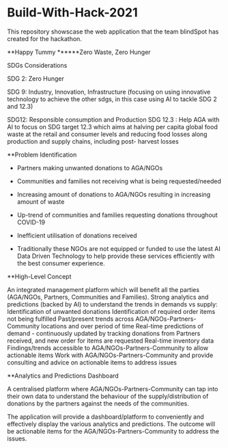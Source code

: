 # Build-With-Hack-2021

This repository showscase the web application that the team blindSpot has created for the hackathon. 

**Happy Tummy
******Zero Waste, Zero Hunger

SDGs Considerations

SDG 2: Zero Hunger 

SDG 9: Industry, Innovation, Infrastructure (focusing on using innovative technology to achieve the other sdgs, in this case using AI to tackle SDG 2 and 12.3) 

SDG12: Responsible consumption and Production 
SDG 12.3 : Help AGA with AI to focus on SDG target 12.3 which aims at halving per capita global food waste at the retail and consumer levels and reducing food losses along production and supply chains, including post- harvest losses

**Problem Identification

- Partners making unwanted donations to AGA/NGOs

- Communities and families not receiving what is being requested/needed

- Increasing amount of donations to AGA/NGOs resulting in increasing amount of waste

- Up-trend of communities and families requesting donations throughout COVID-19

- Inefficient utilisation of donations received

- Traditionally these NGOs are not equipped or funded to use the latest AI Data Driven Technology to help provide these services efficiently with the best consumer experience. 

**High-Level Concept

An integrated management platform which will benefit all the parties (AGA/NGOs, Partners, Communities and Families).
Strong analytics and predictions (backed by AI) to understand the trends in demands vs supply:
Identification of unwanted donations
Identification of required order items not being fulfilled
Past/present trends across AGA/NGOs-Partners-Community locations and over period of time 
Real-time predictions of demand - continuously updated by tracking donations from Partners received, and new order for items are requested
Real-time inventory data 
Findings/trends accessible to AGA/NGOs-Partners-Community to allow actionable items 
Work with AGA/NGOs-Partners-Community and provide consulting and advice on actionable items to address issues

**Analytics and Predictions Dashboard

A centralised platform where AGA/NGOs-Partners-Community can tap into their own data to understand the behaviour of the supply/distribution of donations by the partners against the needs of the communities.

The application will provide a dashboard/platform to conveniently and effectively display the various analytics and predictions. The outcome will be actionable items for the AGA/NGOs-Partners-Community to address the issues.


